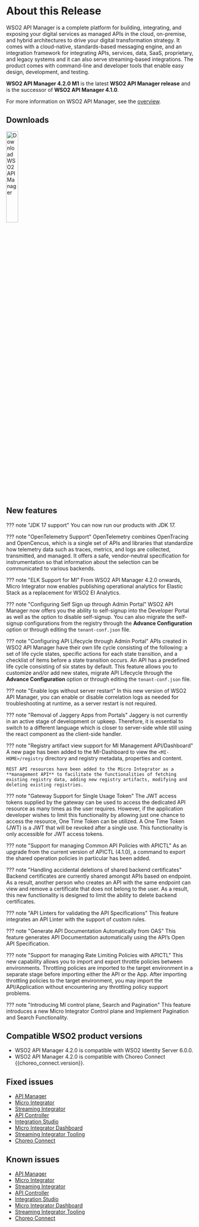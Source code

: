# About this Release

WSO2 API Manager is a complete platform for building, integrating, and exposing your digital services as managed APIs in the cloud, on-premise, and hybrid architectures to drive your digital transformation strategy. It comes with a cloud-native, standards-based messaging engine, and an integration framework for integrating APIs, services, data, SaaS, proprietary, and legacy systems and it can also serve streaming-based integrations. The product comes with command-line and developer tools that enable easy design, development, and testing.

**WSO2 API Manager 4.2.0 M1** is the latest **WSO2 API Manager release** and is the successor of **WSO2 API Manager 4.1.0**.

For more information on WSO2 API Manager, see the [overview]({{base_path}}/getting-started/overview/).

## Downloads

<a href="https://wso2.com/api-manager/#"><img src="{{base_path}}/assets/img/get_started/download-apim.png" title="Download WSO2 API Manager" width="25%" alt="Download WSO2 API Manager"/></a>

## New features

??? note "JDK 17 support"
    You can now run our products with JDK 17.

??? note "OpenTelemetry Support"
    OpenTelemetry combines OpenTracing and OpenCencus, which is a single set of APIs and libraries that standardize how telemetry data such as traces, metrics, and logs are collected, transmitted, and managed. It offers a safe, vendor-neutral specification for instrumentation so that information about the selection can be communicated to various backends.

??? note "ELK Support for MI"
    From WSO2 API Manager 4.2.0 onwards, Micro Integrator now enables publishing operational analytics for Elastic Stack as a replacement for WSO2 EI Analytics.

??? note "Configuring Self Sign up through Admin Portal"
    WSO2 API Manager now offers you the ability to self-signup into the Developer Portal as well as the option to disable self-signup. You can also migrate the self-signup configurations from the registry through the **Advance Configuration** option or through editing the `tenant-conf.json` file.

??? note "Configuring API Lifecycle through Admin Portal"
    APIs created in WSO2 API Manager have their own life cycle consisting of the following: a set of life cycle states, specific actions for each state transition, and a checklist of items before a state transition occurs. An API has a predefined life cycle consisting of six states by default. This feature allows you to customize and/or add new states, migrate API Lifecycle through the **Advance Configuration** option or through editing the `tenant-conf.json` file.

??? note "Enable logs without server restart"
    In this new version of WSO2 API Manager, you can enable or disable correlation logs as needed for troubleshooting at runtime, as a server restart is not required.

??? note "Removal of Jaggery Apps from Portals"
    Jaggery is not currently in an active stage of development or upkeep. Therefore, it is essential to switch to a different language which is closer to server-side while still using the react component as the client-side handler.

??? note "Registry artifact view support for MI Management API/Dashboard"
    A new page has been added to the MI-Dashboard to view the `<MI-HOME>/registry` directory and registry metadata, properties and content.

    REST API resources have been added to the Micro Integrator as a **management API** to facilitate the functionalities of fetching existing registry data, adding new registry artifacts, modifying and deleting existing registries.

??? note "Gateway Support for Single Usage Token"
    The JWT access tokens supplied by the gateway can be used to access the dedicated API resource as many times as the user requires. However, if the application developer wishes to limit this functionality by allowing just one chance to access the resource, One Time Token can be utilized. A One Time Token (JWT) is a JWT that will be revoked after a single use. This functionality is only accessible for JWT access tokens.

??? note "Support for managing Common API Policies with APICTL"
    As an upgrade from the current version of APICTL (4.1.0), a command to export the shared operation policies in particular has been added.

??? note "Handling accidental deletions of shared backend certificates"
    Backend certificates are currently shared amongst APIs based on endpoint. As a result, another person who creates an API with the same endpoint can view and remove a certificate that does not belong to the user. As a result, this new functionality is designed to limit the ability to delete backend certificates.

??? note "API Linters for validating the API Specifications"
    This feature integrates an API Linter with the support of custom rules.

??? note "Generate API Documentation Automatically from OAS"
    This feature generates API Documentation automatically using the API’s Open API Specification.

??? note "Support for managing Rate Limiting Policies with APICTL"
    This new capability allows you to import and export throttle policies between environments. Throttling policies are imported to the target environment in a separate stage before importing either the API or the App. After importing throttling policies to the target environment, you may import the API/Application without encountering any throttling policy support problems.

??? note "Introducing MI control plane, Search and Pagination"
    This feature introduces a new Micro Integrator Control plane and Implement Pagination and Search Functionality.


## Compatible WSO2 product versions

- WSO2 API Manager 4.2.0 is compatible with WSO2 Identity Server 6.0.0.
- WSO2 API Manager 4.2.0 is compatible with Choreo Connect {{choreo_connect.version}}.

## Fixed issues

- [API Manager](https://github.com/wso2/product-apim/issues?q=is%3Aissue+is%3Aclosed+closed%3A2021-10-30..2022-03-05+)
- [Micro Integrator](https://github.com/wso2/micro-integrator/issues?q=is%3Aissue+is%3Aclosed+closed%3A2021-05-01..2022-03-05+label%3A4.1.0+)
- [Streaming Integrator](https://github.com/wso2/streaming-integrator/issues?q=is%3Aissue+is%3Aclosed+label%3A4.1.0+)
- [API Controller](https://github.com/wso2/product-apim-tooling/milestone/17?closed=1)
- [Integration Studio](https://github.com/wso2/integration-studio/milestone/14?closed=1)
- [Micro Integrator Dashboard](https://github.com/wso2/product-mi-tooling/milestone/1?closed=1)
- [Streaming Integrator Tooling](https://github.com/wso2/streaming-integrator/milestone/17?closed=1)
- [Choreo Connect](https://github.com/wso2/product-microgateway/issues?q=is%3Aissue+is%3Aclosed+closed%3A2022-01-01..2022-04-04+)

## Known issues

- [API Manager](https://github.com/wso2/product-apim/issues?q=is%3Aopen+is%3Aissue+label%3A4.x.x)
- [Micro Integrator](https://github.com/wso2/micro-integrator/issues)
- [Streaming Integrator](https://github.com/wso2/streaming-integrator/issues?q=is%3Aissue+is%3Aopen+label%3A4.1.0)
- [API Controller](https://github.com/wso2/product-apim-tooling/issues?q=is%3Aopen+is%3Aissue)
- [Integration Studio](https://github.com/wso2/integration-studio/issues)
- [Micro Integrator Dashboard](https://github.com/wso2/product-mi-tooling/issues?q=is%3Aopen+is%3Aissue)
- [Streaming Integrator Tooling](https://github.com/wso2/streaming-integrator-tooling/issues?q=is%3Aopen+is%3Aissue)
- [Choreo Connect](https://github.com/wso2/product-microgateway/issues)
